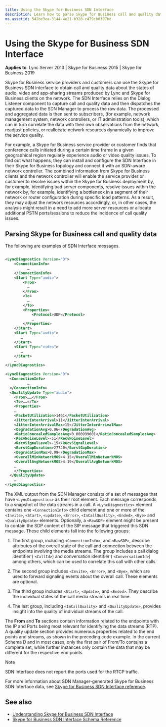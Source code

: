 ```yaml
---
title: Using the Skype for Business SDN Interface
description: Learn how to parse Skype for Business call and quality data
ms.assetid: 542be3ea-3144-4e21-b320-c479cb0397bd
---
```



# Using the Skype for Business SDN Interface

 **Applies to**: Lync Server 2013 | Skype for Business 2015 | Skype for Business 2019

Skype for Business service providers and customers can use the Skype for Business SDN Interface to obtain call and quality data about the states of audio, video and app-sharing streams produced by Lync and Skype for Business clients on the network. The SDN Interface relies on the Dialog Listener component to capture call and quality data and then dispatches the captured data to the SDN Manager to process the raw data. The processed and aggregated data is then sent to subscribers, (for example, network management system, network controllers, or IT administration tools), which can in turn correlate the data with their own observations from the network, readjust policies, or reallocate network resources dynamically to improve the service quality.
  
For example, a Skype for Business service provider or customer finds that conference calls initiated during a certain time frame in a given geographical region regularly experience audio or video quality issues. To find out what happens, they can install and configure the SDN Interface in their Skype for Business topology and connect it with an SDN-aware network controller. The combined information from Skype for Business clients and the network controller will enable the service provider or customer to resolve issues within the Skype for Business deployment by, for example, identifying bad server components, resolve issues within the network by, for example, identifying a bottleneck in a segment of their network or router configuration during specific load patterns. As a result, they may adjust the network resources accordingly, or, in other cases, the analysis might result in a need to add more server resources or allocate additional PSTN ports/sessions to reduce the incidence of call quality issues.

## Parsing Skype for Business call and quality data

The following are examples of SDN Interface messages.
  
```xml

<LyncDiagnostics Version="D">
    <ConnectionInfo>
          …
    </ConnectionInfo>
    <Start Type="audio">
        <From>
          …
        </From>
        <To>
          …
        </To>
        <Properties>
            <Protocol>UDP</Protocol>
            … 
        </Properties>
    </Start>
    <Start Type="audio">
       …
    </Start>
    <Start Type="video">
       …
    </Start>
    …
</LyncDiagnostics>

<LyncDiagnostics Version="D">
  <ConnectionInfo>
          …
  </ConnectionInfo>
  <QualityUpdate Type="audio">
    <From>……</From>
    <To>……</To>
    <Properties>
    …
    <PacketUtilization>1461</PacketUtilization>
    <JitterInterArrival>11</JitterInterArrival>
    <JitterInterArrivalMax>15</JitterInterArrivalMax>
    <DegradationAvg>0.06</DegradationAvg>
    <RatioConcealedSamplesAvg>0.000999001</RatioConcealedSamplesAvg>
    <RecvNoiseLevel>-51</RecvNoiseLevel>
    <RecvSignalLevel>-15</RecvSignalLevel>
    <BurstGapDuration>27720</BurstGapDuration>
    <DegradationMax>0.09</DegradationMax>
    <OverallMinNetworkMOS>4.15</OverallMinNetworkMOS>
    <OverallAvgNetworkMOS>4.19</OverallAvgNetworkMOS>
    …
    </Properties>
  </QualityUpdate>
    …
</LyncDiagnostics>

```

The XML output from the SDN Manager consists of a set of messages that have  `<LyncDiagnostics>` as their root element. Each message corresponds to a snapshot of the data streams in a call. A `<LyncDiagnostics>` element contains one `<ConnectionInfo>` child element and one or more of the `<Invite>`,  `<Start>`,  `<update>`,  `<Error>`,  `<InCallQuality>`,  `<Ended>`,  `<Bye>` and `<QualityUpdate>` elements. Optionally, a `<RawSDP>` element might be present to contain the SDP content of the SIP message that triggered this SDN message. These child elements fall into the following groups:
  
1. The first group, including  `<ConnectionInfo>`, and  `<RawSDP>`, describe attributes of the overall state of the call and connection between the endpoints involving the media streams. The group includes a call dialog identifier ( `<CallId>`) and conversation identifier ( `<ConversationId>`) among others, which can be used to correlate this call with other calls.

2. The second group includes  `<Invite>`,  `<Error>`, and  `<Bye>`, which are used to forward signaling events about the overall call. These elements are optional.

3. The third group includes  `<Start>`,  `<Update>`, and  `<Ended>`. They describe the individual states of the call media streams in real time.

4. The last group, including  `<InCallQuality>` and `<QualityUpdate>`, provides insight into the quality of individual streams of the call.

The **From** and **To** sections contain information related to the endpoints with the IP and Ports being most relevant for identifying the data streams (RTP). A quality update section provides numerous properties related to the end points and streams, as shown in the preceding code example. In the current Schema D and in most cases, only the first pair of From/To contains a complete set, while further instances only contain the data that may be different for the respective end points.
  
> [!NOTE]
> SDN Interface does not report the ports used for the RTCP traffic.
  
For more information about SDN Manager-generated Skype for Business SDN Interface data, see [Skype for Business SDN Interface reference](https://msdn.microsoft.com/library/553e325e-d48a-4e7b-b7ac-042f87253ed8.aspx).
  
## See also

- [Understanding Skype for Business SDN Interface](understanding-sdn-interface.md)  
- [Skype for Business SDN Interface Schema Reference](skype-for-business-sdn-interface-schema-reference.md)
